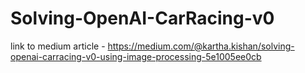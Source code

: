 # Solving-OpenAI-CarRacing-v0


link to medium article - https://medium.com/@kartha.kishan/solving-openai-carracing-v0-using-image-processing-5e1005ee0cb
